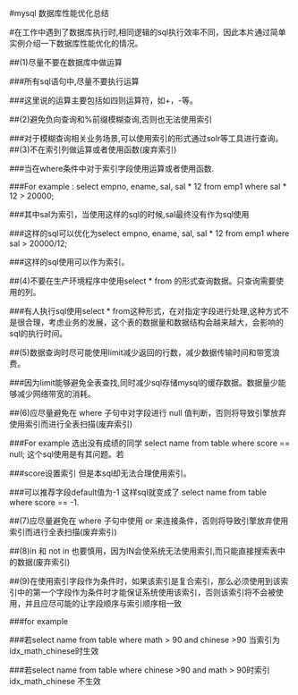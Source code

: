 #mysql 数据库性能优化总结

#在工作中遇到了数据库执行时,相同逻辑的sql执行效率不同，因此本片通过简单实例介绍一下数据库性能优化的情况。

##(1)尽量不要在数据库中做运算

###所有sql语句中,尽量不要执行运算

###这里说的运算主要包括如四则运算符，如+，-等。

##(2)避免负向查询和%前缀模糊查询,否则也无法使用索引

###对于模糊查询相关业务场景,可以使用索引的形式通过solr等工具进行查询。
##(3)不在索引列做运算或者使用函数(废弃索引)

###当在where条件中对于索引字段使用运算或者使用函数.

###For example : select empno, ename, sal, sal * 12 from emp1 where sal * 12 > 20000;

###其中sal为索引，当使用这样的sql的时候,sal最终没有作为sql使用

###这样的sql可以优化为select empno, ename, sal, sal * 12 from emp1 where sal > 20000/12;

###这样的sql使用可以作为索引。

##(4)不要在生产环境程序中使用select * from 的形式查询数据。只查询需要使用的列。

###有人执行sql使用select * from这种形式，在对指定字段进行处理,这种方式不是很合理，考虑业务的发展，这个表的数据量和数据结构会越来越大，会影响的sql的执行时间。

##(5)数据查询时尽可能使用limit减少返回的行数，减少数据传输时间和带宽浪费。

###因为limit能够避免全表查找,同时减少sql存储mysql的缓存数据。数据量少能够减少网络带宽的消耗。

##(6)应尽量避免在 where 子句中对字段进行 null 值判断，否则将导致引擎放弃使用索引而进行全表扫描(废弃索引)

###For example 选出没有成绩的同学 select name from table where score == null; 这个sql使用是有其问题。若

###score设置索引 但是本sql却无法合理使用索引。

###可以推荐字段default值为-1 这样sql就变成了 select name from table where score == -1.

##(7)应尽量避免在 where 子句中使用 or 来连接条件，否则将导致引擎放弃使用索引而进行全表扫描(废弃索引)

##(8)in 和 not in 也要慎用，因为IN会使系统无法使用索引,而只能直接搜索表中的数据(废弃索引)

##(9)在使用索引字段作为条件时，如果该索引是复合索引，那么必须使用到该索引中的第一个字段作为条件时才能保证系统使用该索引，否则该索引将不会被使用，并且应尽可能的让字段顺序与索引顺序相一致

###for example 

###若select name from table where math > 90 and chinese >90 当索引为idx_math_chinese时生效 

###若select name from table where chinese >90 and math > 90时索引idx_math_chinese 不生效
